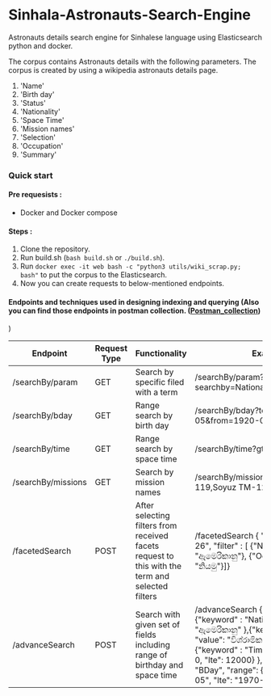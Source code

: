 # Sinhala-Astronauts-Search-Engine
Astronauts details search engine for Sinhalese language using Elasticsearch python and docker. 

The corpus contains Astronauts details with the following parameters. The corpus is created by using a wikipedia astronauts details page.
1. 'Name'
2. 'Birth day'
3. 'Status'
4. 'Nationality'
5. 'Space Time'
6. 'Mission names'
7. 'Selection'
8. 'Occupation'
9. 'Summary'

### Quick start
#### Pre requesists : 
- Docker and Docker compose

#### Steps : 
1. Clone the repository.
2. Run build.sh (```bash build.sh``` or ```./build.sh```).
3. Run ```docker exec -it web bash -c "python3 utils/wiki_scrap.py; bash"``` to put the corpus to the Elasticsearch.
4. Now you can create requests to below-mentioned endpoints.

#### Endpoints and techniques used in designing indexing and querying (Also you can find those endpoints in postman collection. ([Postman_collection](web/Sinhala-Astronauts-Search.postman_collection.json))
)


| Endpoint  | Request Type | Functionality | Example |
| ------------- | ------------- | ---------- | -----------|
| /searchBy/param  | GET  | Search by specific filed with a term  |  /searchBy/param?searchby=Nationality&term=ඇමෙරිකානු |
| /searchBy/bday  | GET  | Range search by birth day  |  /searchBy/bday?to=2000-08-05&from=1920-08-07 |
| /searchBy/time  | GET  | Range search by space time  |  /searchBy/time?gt=0&lt=12000 |
| /searchBy/missions  | GET  | Search by mission names  |  /searchBy/missions?missions=STS-119,Soyuz TM-12 |
| /facetedSearch  | POST  | After selecting filters from received facets request to this with the term and selected filters  |  /facetedSearch { "term": "1960-08-26", "filter" : [ {"Nationality" : "ඇමෙරිකානු"}, {"Occupation": "නියමු"}]}  | 
| /advanceSearch  | POST  | Search with given set of fields including range of birthday and space time  |  /advanceSearch { "filter" : [ {"keyword" : "Nationality", "value": "ඇමෙරිකානු" },{"keyword" : "Status", "value": "විශ්රාමික" } ], "ranges": [ {"keyword" : "Time", "range": {"gte" : 0, "lte": 12000} }, {"keyword" : "BDay", "range": {"gte" : "1920-08-05", "lte": "1970-08-05"} }]} |

